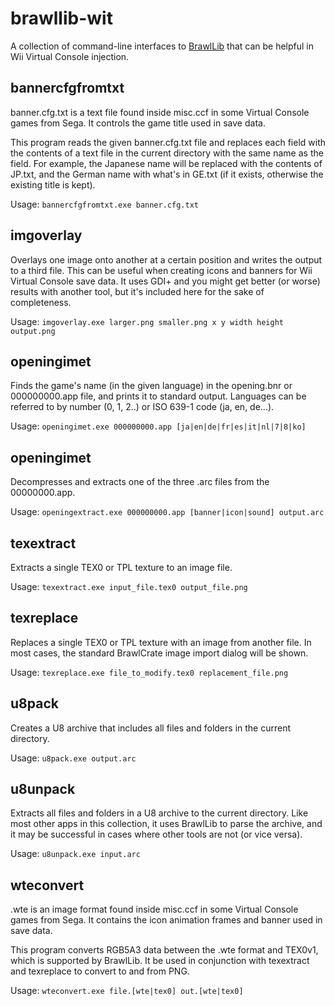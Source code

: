 ﻿# brawllib-wit

A collection of command-line interfaces to [BrawlLib](https://github.com/soopercool101/BrawlCrate) that can be helpful in Wii Virtual Console injection.

## bannercfgfromtxt

banner.cfg.txt is a text file found inside misc.ccf in some Virtual Console games from Sega. It controls the game title used in save data.

This program reads the given banner.cfg.txt file and replaces each field with the contents of a text file in the current directory with the same name as the field.
For example, the Japanese name will be replaced with the contents of JP.txt, and the German name with what's in GE.txt (if it exists, otherwise the existing title is kept).

Usage: `bannercfgfromtxt.exe banner.cfg.txt`

## imgoverlay

Overlays one image onto another at a certain position and writes the output to a third file.
This can be useful when creating icons and banners for Wii Virtual Console save data.
It uses GDI+ and you might get better (or worse) results with another tool, but it's included here for the sake of completeness.

Usage: `imgoverlay.exe larger.png smaller.png x y width height output.png`

## openingimet

Finds the game's name (in the given language) in the opening.bnr or 000000000.app file, and prints it to standard output.
Languages can be referred to by number (0, 1, 2..) or ISO 639-1 code (ja, en, de...).

Usage: `openingimet.exe 000000000.app [ja|en|de|fr|es|it|nl|7|8|ko]`

## openingimet

Decompresses and extracts one of the three .arc files from the 00000000.app.

Usage: `openingextract.exe 000000000.app [banner|icon|sound] output.arc`

## texextract

Extracts a single TEX0 or TPL texture to an image file.

Usage: `texextract.exe input_file.tex0 output_file.png`

## texreplace

Replaces a single TEX0 or TPL texture with an image from another file.
In most cases, the standard BrawlCrate image import dialog will be shown.

Usage: `texreplace.exe file_to_modify.tex0 replacement_file.png`

## u8pack

Creates a U8 archive that includes all files and folders in the current directory.

Usage: `u8pack.exe output.arc`

## u8unpack

Extracts all files and folders in a U8 archive to the current directory.
Like most other apps in this collection, it uses BrawlLib to parse the archive, and it may be successful in cases where other tools are not (or vice versa).

Usage: `u8unpack.exe input.arc`

## wteconvert

.wte is an image format found inside misc.ccf in some Virtual Console games from Sega. It contains the icon animation frames and banner used in save data.

This program converts RGB5A3 data between the .wte format and TEX0v1, which is supported by BrawlLib.
It be used in conjunction with texextract and texreplace to convert to and from PNG.

Usage: `wteconvert.exe file.[wte|tex0] out.[wte|tex0]`

